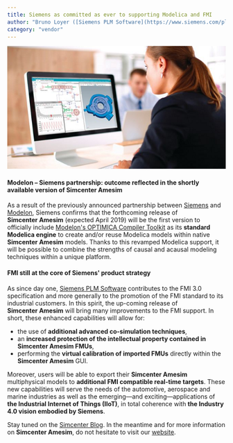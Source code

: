 ```yaml
---
title: Siemens as committed as ever to supporting Modelica and FMI
author: "Bruno Loyer ([Siemens PLM Software](https://www.siemens.com/plm ))"
category: "vendor"
---
```


![](Simcenter_Amesim.png)

#### Modelon – Siemens partnership: outcome reflected in the shortly available version of Simcenter&nbsp;Amesim
As a result of the previously announced partnership between [Siemens](https://www.siemens.com/plm ) and [Modelon](https://www.modelon.com/ ), Siemens confirms that the forthcoming release of **Simcenter&nbsp;Amesim** (expected April 2019) will be the first version to officially include [Modelon's OPTIMICA Compiler Toolkit](https://www.modelon.com/products-services/modelon-creator-suite/optimica-compiler-toolkit ) as its **standard Modelica engine** to create and/or reuse Modelica models within native **Simcenter&nbsp;Amesim** models. Thanks to this revamped Modelica support, it will be possible to combine the strengths of causal and acausal modeling techniques within a unique platform. 

#### FMI still at the core of Siemens' product strategy

As since day one, [Siemens PLM Software](https://www.siemens.com/plm ) contributes to the FMI 3.0 specification and more generally to the promotion of the FMI standard to its industrial customers. In this spirit, the up-coming release of **Simcenter&nbsp;Amesim** will bring many improvements to the FMI support. In short, these enhanced capabilities will allow for:
* the use of **additional advanced co-simulation techniques**,
* an **increased protection of the intellectual property contained in Simcenter&nbsp;Amesim FMUs**,
* performing the **virtual calibration of imported FMUs** directly within the **Simcenter&nbsp;Amesim** GUI.

Moreover, users will be able to export their **Simcenter&nbsp;Amesim** multiphysical models to **additional FMI compatible real-time targets**. These new capabilities will serve the needs of the automotive, aerospace and marine industries as well as the emerging&mdash;and exciting&mdash;applications of **the Industrial Internet of Things (IIoT)**, in total coherence with **the Industry 4.0 vision embodied by Siemens**.   

Stay tuned on the [Simcenter Blog](https://community.plm.automation.siemens.com/t5/Simcenter-Blog/bg-p/Simcenter_blog ). In the meantime and for more information on **Simcenter&nbsp;Amesim**, do not hesitate to visit our [website]( https://www.siemens.com/plm/simcenter-amesim ).
